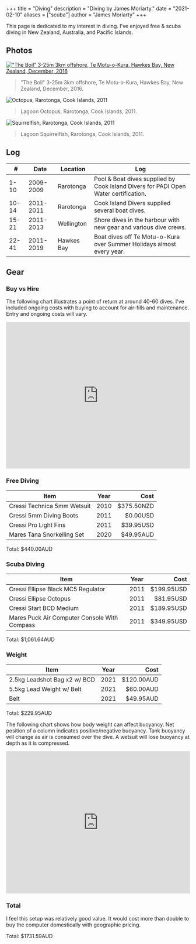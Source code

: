 +++
title = "Diving"
description = "Diving by James Moriarty."
date = "2021-02-10"
aliases = ["scuba"]
author = "James Moriarty"
+++

This page is dedicated to my interest in diving. I've enjoyed free & scuba diving in New Zealand, Australia, and Pacific Islands.

## Photos

<style>
.content .post img {
  width: 100%;
}
</style>

[!["The Boil" 3-25m 3km offshore, Te Motu-o-Kura, Hawkes Bay, New Zealand, December, 2016](/images/diving-hawkes-bay.jpg)](/images/diving-hawkes-bay.jpg)
> "The Boil" 3-25m 3km offshore, Te Motu-o-Kura, Hawkes Bay, New Zealand, December, 2016.

![Octopus, Rarotonga, Cook Islands, 2011](/images/diving-raro-two.jpg)
> Lagoon Octopus, Rarotonga, Cook Islands, 2011.

![Squirrelfish, Rarotonga, Cook Islands, 2011](/images/diving-raro-one.jpg)
> Lagoon Squirrelfish, Rarotonga, Cook Islands, 2011.

## Log

| #     | Date      | Location   | Log |
| ----- | --------- | ---------- | --- |
| 1-10  | 2009-2009 | Rarotonga  | Pool & Boat dives supplied by Cook Island Divers for PADI Open Water certification. |
| 10-14 | 2011-2011 | Rarotonga  | Cook Island Divers supplied several boat dives. |
| 15-21 | 2011-2013 | Wellington | Shore dives in the harbour with new gear and various dive crews. |
| 22-41 | 2011-2019 | Hawkes Bay | Boat dives off Te Motu-o-Kura over Summer Holidays almost every year. |

## Gear

### Buy vs Hire

The following chart illustrates a point of return at around 40-60 dives. I've included ongoing costs with buying to account for air-fills and maintenance. Entry and ongoing costs will vary.

<iframe width="100%" height="400" seamless frameborder="0" scrolling="no" src="https://docs.google.com/spreadsheets/d/e/2PACX-1vSnhz6mxUS0vyQfiMWeCGq10wBeaV8inw2mz4MDm16wmuVYyt7BxAC6MQGS74jL7aAggendUg8Ud4N7/pubchart?oid=567863874&amp;format=interactive"><!-- https://docs.google.com/spreadsheets/d/1E23-dx8wTP8lgVMjgnoQr25T7yJ6pzLWsETzZ5nkSck/edit#gid=0 --></iframe>

### Free Diving

| Item                         | Year | Cost       |
| ---------------------------- |:----:| ----------:|
| Cressi Technica 5mm Wetsuit  | 2010 | $375.50NZD |
| Cressi 5mm Diving Boots      | 2011 |   $0.00USD |
| Cressi Pro Light Fins        | 2011 |  $39.95USD |
| Mares Tana Snorkelling Set   | 2020 |  $49.95AUD |

Total: $440.00AUD

### Scuba Diving

| Item                                         | Year | Cost       |
| -------------------------------------------- |:----:| ----------:|
| Cressi Ellipse Black MC5 Regulator           | 2011 | $199.95USD |
| Cressi Ellipse Octopus                       | 2011 |  $81.95USD |
| Cressi Start BCD Medium                      | 2011 | $189.95USD |
| Mares Puck Air Computer Console With Compass | 2011 | $349.95USD |

Total: $1,061.64AUD

### Weight

| Item                         | Year | Cost       |
| -----------------------------|:----:| ----------:|
| 2.5kg Leadshot Bag x2 w/ BCD | 2021 | $120.00AUD |
| 5.5kg Lead Weight w/ Belt    | 2021 |  $60.00AUD |
| Belt                         | 2021 |  $49.95AUD |

Total: $229.95AUD

The following chart shows how body weight can affect buoyancy. Net position of a column indicates positive/negative buoyancy. Tank buoyancy will change as air is consumed over the dive. A wetsuit will lose buoyancy at depth as it is compressed.

<iframe width="100%" height="388" seamless frameborder="0" scrolling="no" src="https://docs.google.com/spreadsheets/d/e/2PACX-1vRstGqGzebKTCqR6IqLhEOJnBfQXeu7xAKNOUJKUIjxbdMxvb3FWr3bXJAoRWeaimNbxctMNMPC2NYO/pubchart?oid=1079857299&amp;format=interactive"><!-- https://docs.google.com/spreadsheets/d/1k9NM6c_AzC6efnHSMl7HY7z7ZNSWDn9JPzI4RIWY7SM/edit#gid=0 --></iframe>


### Total

I feel this setup was relatively good value. It would cost more than double to buy the computer domestically with geographic pricing.

Total: $1731.59AUD

